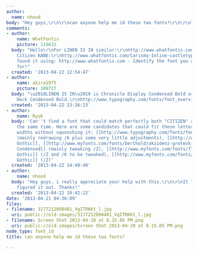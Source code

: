 ```yaml
---
author:
  name: nhood
body: "Hey guys,\r\n\r\ncan anyone help me id these two fonts?\r\n\r\nThanks a lot.\r\n\r\n\r\n"
comments:
- author:
    name: WhatFontis
    picture: 119631
  body: "Hello\r\nFor LINEN IS IN similar:\r\nhttp://www.whatfontis.com/Harriet-Display-Bold-okay-type.font?text=LINEN%20IS%20IN\r\nFor
    Citizen KANE:\r\nhttp://www.whatfontis.com/Carisma-Inline-castletype.font?text=CITIZEN%20KANE\r\nAlex\r\nI
    found it using: http://www.whatfontis.com - Identify the font you are looking
    for!"
  created: '2013-04-22 12:54:47'
- author:
    name: akira1975
    picture: 109727
  body: "\u2018LINEN IS IN\u2019 is Chronicle Display Condensed Bold or Chronicle
    Deck Condensed Bold.\r\nhttp://www.typography.com/fonts/font_overview.php?productLineID=100031&path=head"
  created: '2013-04-22 13:26:23'
- author:
    name: Ryuk
  body: 'Can''t find a font that could match perfectly both "CITIZEN" and "KANE" at
    the same time. Here are some candidates that could fit these letterings in 2 different
    widths without squooshing it: [[http://www.typography.com/fonts/font_overview.php?productLineID=100013|Knockout]]
    (mainly redrawing /K plus some very little adjustments), [[http://www.typography.com/fonts/font_overview.php?productLineID=100002|Champion
    Gothic]], [[http://www.myfonts.com/fonts/berthold/akzidenz-grotesk-be|Akzidenz-Grotesk
    Condensed]] (mainly tweaking /Z), [[http://www.myfonts.com/fonts/flat-it/rama-gothic|Rama
    Gothic]] (/Z and /K to be tweaked), [[http://www.myfonts.com/fonts/redrooster/block-gothic-rr|Block
    Gothic]] (/Z)'
  created: '2013-04-22 14:49:48'
- author:
    name: nhood
  body: "Hey guys, i really appreciate your help with this.\r\n\r\nIt looks like you've
    figured it out. Thanks!"
  created: '2013-04-22 19:42:22'
date: '2013-04-21 04:36:09'
files:
- filename: 3177212098481_VgITRKKt_l.jpg
  uri: public://old-images/3177212098481_VgITRKKt_l.jpg
- filename: Screen Shot 2013-04-20 at 8.15.05 PM.png
  uri: public://old-images/Screen Shot 2013-04-20 at 8.15.05 PM.png
node_type: font_id
title: can anyone help me id these two fonts?

---
```

